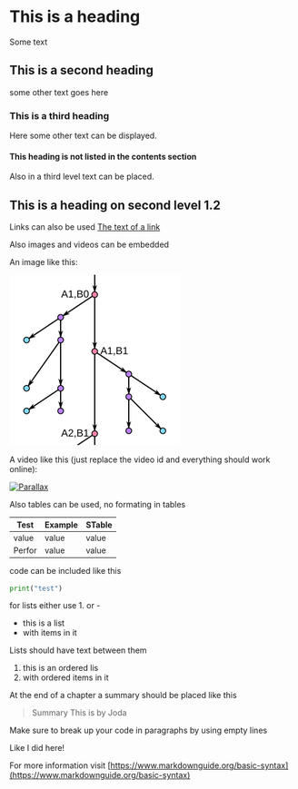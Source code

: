 # This is a heading
Some text

## This is a second heading
some other text goes here

### This is a third heading
Here some other text can be displayed.

#### This heading is not listed in the contents section
Also in a third level text can be placed.

## This is a heading on second level 1.2

Links can also be used  [The text of a link](http://the-actual-link/test)

Also images and videos can be embedded

An image like this:

![Entity ComponentSystem](./files/tree.png)

A video like this (just replace the video id and everything should work online):

[![Parallax](https://img.youtube.com/vi/2z4OTRFuLP8/0.jpg)](https://www.youtube.com/embed/2z4OTRFuLP8?si=2QOXovyinn-UT5gJ)

Also tables can be used, no formating in tables

|Test|Example|STable|
|---|---|---|
|value|value|value
|Perfor|value|value

code can be included like this
``` python
print("test")
```


for lists either use 1. or -

- this is a list
- with items in it

Lists should have text between them

1. this is an ordered lis
2. with ordered items in it


At the end of a chapter a summary should be placed like this

> Summary
> This 
> is
> by 
> Joda

Make sure to break up your code in paragraphs by using empty lines

Like I did here!

For more information visit [https://www.markdownguide.org/basic-syntax](https://www.markdownguide.org/basic-syntax)